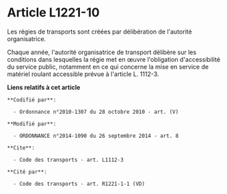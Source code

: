 # Article L1221-10

Les régies de transports sont créées par délibération de l'autorité organisatrice. 

Chaque année, l'autorité organisatrice de transport délibère sur les conditions dans lesquelles la régie met en œuvre
l'obligation d'accessibilité du service public, notamment en ce qui concerne la mise en service de matériel roulant
accessible prévue à l'article L. 1112-3.

**Liens relatifs à cet article**

	**Codifié par**:

	  - Ordonnance n°2010-1307 du 28 octobre 2010 - art. (V)

	**Modifié par**:

	  - ORDONNANCE n°2014-1090 du 26 septembre 2014 - art. 8

	**Cite**:

	  - Code des transports - art. L1112-3

	**Cité par**:

	  - Code des transports - art. R1221-1-1 (VD)
